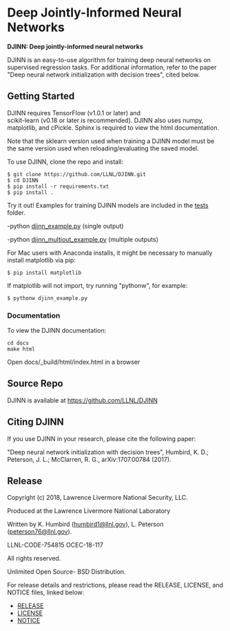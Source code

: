 
Deep Jointly-Informed Neural Networks
======================================
**DJINN: Deep jointly-informed neural networks**

DJINN is an easy-to-use algorithm for training deep neural networks on supervised regression tasks. 
For additional information, refer to the paper "Deep neural network initialization with decision trees", cited below. 



Getting Started
-----------
DJINN requires TensorFlow (v1.0.1 or later) and  
scikit-learn (v0.18 or later is recommended).
DJINN also uses numpy, matplotlib, and cPickle.
Sphinx is required to view the html documentation.

Note that the sklearn version used when training a DJINN model must be
the same version used when reloading/evaluating the saved model. 

To use DJINN, clone the repo and install: 

    $ git clone https://github.com/LLNL/DJINN.git
    $ cd DJINN
    $ pip install -r requirements.txt
    $ pip install .


Try it out! 
Examples for training DJINN models are included in the [tests](./tests) folder. 

 -python [djinn_example.py](./tests/djinn_example.py) (single output)

 -python [djinn_multiout_example.py](./tests/djinn_multiout_example.py) (multiple outputs)


For Mac users with Anaconda installs, it might be necessary to manually install matplotlib via pip:

    $ pip install matplotlib


If matplotlib will not import, try running "pythonw", for example: 

    $ pythonw djinn_example.py

### Documentation
To view the DJINN documentation: 

```
cd docs
make html
```
Open docs/_build/html/index.html in a browser


Source Repo
-----------

DJINN is available at https://github.com/LLNL/DJINN


Citing DJINN
-----------
If you use DJINN in your research, please cite the following paper:

"Deep neural network initialization with decision trees", 
Humbird, K. D.; Peterson, J. L.; McClarren, R. G., arXiv:1707.00784 (2017).



Release 
-----------
Copyright (c) 2018, Lawrence Livermore National Security, LLC.
 
Produced at the Lawrence Livermore National Laboratory

Written by K. Humbird (humbird1@llnl.gov), L. Peterson (peterson76@llnl.gov).

LLNL-CODE-754815   OCEC-18-117

All rights reserved.

Unlimited Open Source- BSD Distribution. 

For release details and restrictions, please read the RELEASE, LICENSE, and NOTICE files, linked below:
- [RELEASE](./RELEASE)
- [LICENSE](./LICENSE)
- [NOTICE](./NOTICE)


